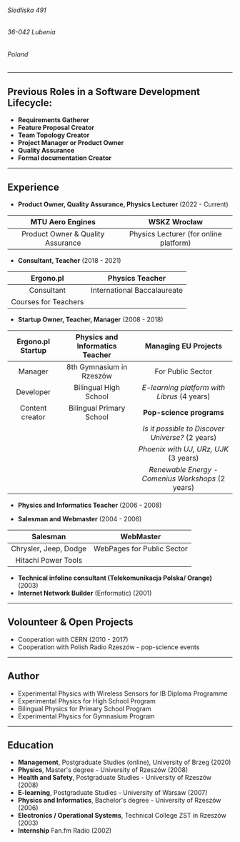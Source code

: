 ###### Siedliska 491
###### 36-042 Lubenia
###### Poland

---

## Previous Roles in a Software Development Lifecycle: 
* **Requirements Gatherer**
* **Feature Proposal Creator**
* **Team Topology Creator**
* **Project Manager or Product Owner** 
* **Quality Assurance**  
* **Formal documentation Creator**

---

## Experience

* **Product Owner, Quality Assurance, Physics Lecturer** (2022 - Current)


| MTU Aero Engines| WSKZ Wrocław | 
| :------:| :-----:|
|Product Owner & Quality Assurance     |   Physics Lecturer (for online platform)   | 

* **Consultant, Teacher** (2018 - 2021)

| Ergono.pl | Physics Teacher    | 
| :------:| :-----:|
| Consultant      | International Baccalaureate | 
| Courses for Teachers      |  

* **Startup Owner, Teacher, Manager** (2008 - 2018)


| Ergono.pl Startup        | Physics and Informatics Teacher           | Managing EU Projects  |
| :------------: |:-------------:| :-----:|
| Manager      | 8th Gymnasium in Rzeszów | For Public Sector |
| Developer      | Bilingual High School      |  *E-learning platform with Librus* (4 years) |
| Content creator | Bilingual Primary School      |    **Pop-science programs** |
|  |  |    *Is it possible to Discover Universe?* (2 years) |
|  |       |    *Phoenix with UJ, URz, UJK* (3 years) |
|||*Renewable Energy - Comenius Workshops* (2 years)|

* **Physics and Informatics Teacher** (2006 - 2008)

* **Salesman and Webmaster** (2004 - 2006)


|   Salesman   |   WebMaster   |
| :-------------:| :-----:|
|   Chrysler, Jeep, Dodge   |   WebPages for Public Sector   |
|   Hitachi Power Tools   |   |

* **Technical infoline consultant (Telekomunikacja Polska/ Orange)** (2003)
* **Internet Network Builder** (Enformatic) (2001)

---

## Volounteer & Open Projects
* Cooperation with CERN (2010 - 2017)
* Cooperation with Polish Radio Rzeszów - pop-science events

---

## Author
* Experimental Physics with Wireless Sensors for IB Diploma Programme
* Experimental Physics for High School Program
* Bilingual Physics for Primary School Program
* Experimental Physics for Gymnasium Program

---

## Education
* **Management**, Postgraduate Studies (online), University of Brzeg (2020) 
* **Physics**, Master's degree - University of Rzeszów (2008)
* **Health and Safety**, Postgraduate Studies - University of Rzeszów (2008)
* **E-learning**, Postgraduate Studies - University of Warsaw (2007)
* **Physics and Informatics**, Bachelor's degree - University of Rzeszów (2006)
* **Electronics / Operational Systems**, Technical College ZST in Rzeszów (2003)
* **Internship** Fan.fm Radio (2002) 
